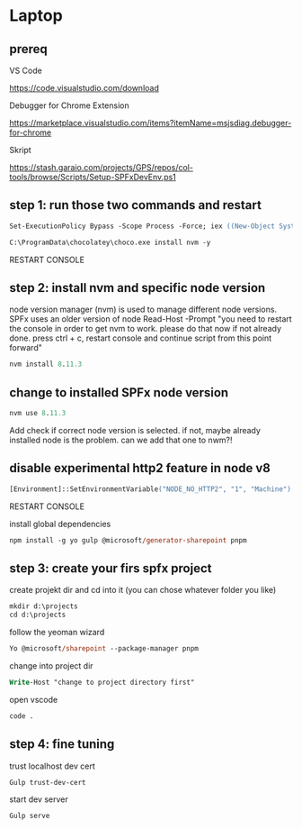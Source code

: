 # Laptop

## prereq

VS Code

https://code.visualstudio.com/download

Debugger for Chrome Extension

https://marketplace.visualstudio.com/items?itemName=msjsdiag.debugger-for-chrome

Skript

https://stash.garaio.com/projects/GPS/repos/col-tools/browse/Scripts/Setup-SPFxDevEnv.ps1

## step 1: run those two commands and restart

```ps
Set-ExecutionPolicy Bypass -Scope Process -Force; iex ((New-Object System.Net.WebClient).DownloadString('https://chocolatey.org/install.ps1'))
```

```ps
C:\ProgramData\chocolatey\choco.exe install nvm -y
```

RESTART CONSOLE

## step 2: install nvm and specific node version

node version manager (nvm) is used to manage different node versions. SPFx uses an older version of node
Read-Host -Prompt "you need to restart the console in order to get nvm to work. please do that now if not already done. press ctrl + c, restart console and continue script from this point forward"

```ps
nvm install 8.11.3
```

## change to installed SPFx node version

```ps
nvm use 8.11.3
```

Add check if correct node version is selected. if not, maybe already installed node is the problem. can we add that one to nwm?!

## disable experimental http2 feature in node v8

```ps
[Environment]::SetEnvironmentVariable("NODE_NO_HTTP2", "1", "Machine")
```

RESTART CONSOLE

install global dependencies

```ps
npm install -g yo gulp @microsoft/generator-sharepoint pnpm
```

## step 3: create your firs spfx project

create projekt dir and cd into it (you can chose whatever folder you like)

```ps
mkdir d:\projects
cd d:\projects
```

follow the yeoman wizard

```ps
Yo @microsoft/sharepoint --package-manager pnpm
```

change into project dir

```ps
Write-Host "change to project directory first"
```

open vscode

```ps
code .
```

## step 4: fine tuning

trust localhost dev cert

```ps
Gulp trust-dev-cert
```

start dev server

```ps
Gulp serve
```
